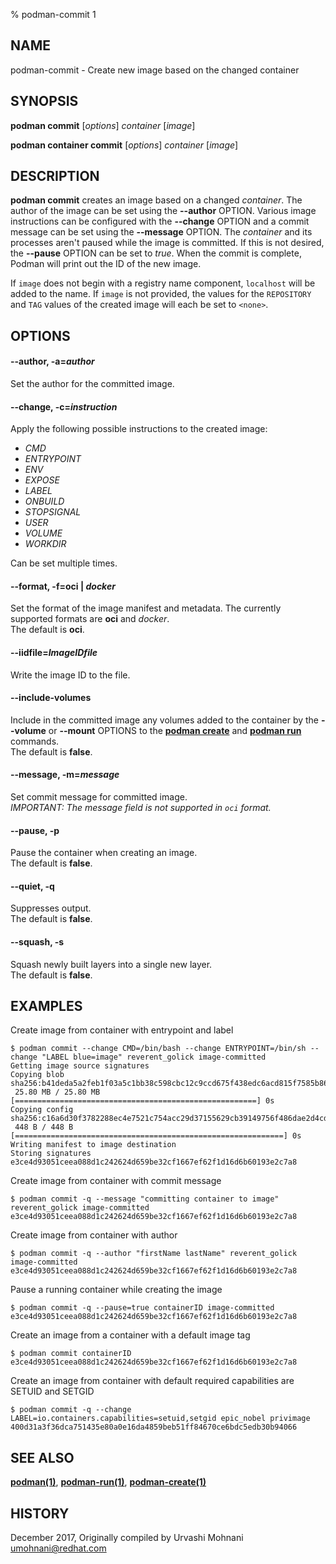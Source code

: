 % podman-commit 1

## NAME

podman\-commit - Create new image based on the changed container

## SYNOPSIS

**podman commit** [*options*] _container_ [*image*]

**podman container commit** [*options*] _container_ [*image*]

## DESCRIPTION

**podman commit** creates an image based on a changed _container_. The author of the image can be set using the **--author** OPTION. Various image instructions can be configured with the **--change** OPTION and a commit message can be set using the **--message** OPTION. The _container_ and its processes aren't paused while the image is committed. If this is not desired, the **--pause** OPTION can be set to _true_. When the commit is complete, Podman will print out the ID of the new image.

If `image` does not begin with a registry name component, `localhost` will be added to the name.
If `image` is not provided, the values for the `REPOSITORY` and `TAG` values of the created image will each be set to `<none>`.

## OPTIONS

#### **--author**, **-a**=_author_

Set the author for the committed image.

#### **--change**, **-c**=_instruction_

Apply the following possible instructions to the created image:

- _CMD_
- _ENTRYPOINT_
- _ENV_
- _EXPOSE_
- _LABEL_
- _ONBUILD_
- _STOPSIGNAL_
- _USER_
- _VOLUME_
- _WORKDIR_

Can be set multiple times.

#### **--format**, **-f**=**oci** | _docker_

Set the format of the image manifest and metadata. The currently supported formats are **oci** and _docker_.\
The default is **oci**.

#### **--iidfile**=_ImageIDfile_

Write the image ID to the file.

#### **--include-volumes**

Include in the committed image any volumes added to the container by the **--volume** or **--mount** OPTIONS to the **[podman create](commands/podman-create.md)** and **[podman run](commands/podman-run.md)** commands.\
The default is **false**.

#### **--message**, **-m**=_message_

Set commit message for committed image.\
_IMPORTANT: The message field is not supported in `oci` format._

#### **--pause**, **-p**

Pause the container when creating an image.\
The default is **false**.

#### **--quiet**, **-q**

Suppresses output.\
The default is **false**.

#### **--squash**, **-s**

Squash newly built layers into a single new layer.\
The default is **false**.

## EXAMPLES

Create image from container with entrypoint and label

```
$ podman commit --change CMD=/bin/bash --change ENTRYPOINT=/bin/sh --change "LABEL blue=image" reverent_golick image-committed
Getting image source signatures
Copying blob sha256:b41deda5a2feb1f03a5c1bb38c598cbc12c9ccd675f438edc6acd815f7585b86
 25.80 MB / 25.80 MB [======================================================] 0s
Copying config sha256:c16a6d30f3782288ec4e7521c754acc29d37155629cb39149756f486dae2d4cd
 448 B / 448 B [============================================================] 0s
Writing manifest to image destination
Storing signatures
e3ce4d93051ceea088d1c242624d659be32cf1667ef62f1d16d6b60193e2c7a8
```

Create image from container with commit message

```
$ podman commit -q --message "committing container to image"
reverent_golick image-committed
e3ce4d93051ceea088d1c242624d659be32cf1667ef62f1d16d6b60193e2c7a8
```

Create image from container with author

```
$ podman commit -q --author "firstName lastName" reverent_golick image-committed
e3ce4d93051ceea088d1c242624d659be32cf1667ef62f1d16d6b60193e2c7a8
```

Pause a running container while creating the image

```
$ podman commit -q --pause=true containerID image-committed
e3ce4d93051ceea088d1c242624d659be32cf1667ef62f1d16d6b60193e2c7a8
```

Create an image from a container with a default image tag

```
$ podman commit containerID
e3ce4d93051ceea088d1c242624d659be32cf1667ef62f1d16d6b60193e2c7a8
```

Create an image from container with default required capabilities are SETUID and SETGID

```
$ podman commit -q --change LABEL=io.containers.capabilities=setuid,setgid epic_nobel privimage
400d31a3f36dca751435e80a0e16da4859beb51ff84670ce6bdc5edb30b94066
```

## SEE ALSO

**[podman(1)](commands/podman.md)**, **[podman-run(1)](commands/podman-run.md)**, **[podman-create(1)](commands/podman-create.md)**

## HISTORY

December 2017, Originally compiled by Urvashi Mohnani <umohnani@redhat.com>
